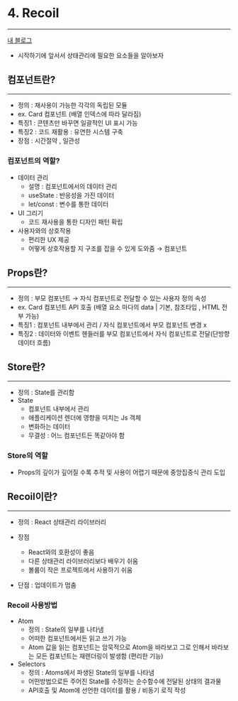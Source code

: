 # 4. Recoil

---

[내 블로그](https://velog.io/@dino0204/React-%EA%B3%B5%EB%B6%804)

- 시작하기에 앞서서 상태관리에 필요한 요소들을 알아보자

## 컴포넌트란?

---

- 정의 : 재사용이 가능한 각각의 독립된 모듈
- ex. Card 컴포넌트 (배열 인덱스에 따라 달라짐)
- 특징1 : 콘텐츠만 바꾸면 일괄적인 UI 표시 가능
- 특징2 : 코드 재활용 : 유연한 시스템 구축
- 장점 : 시간절약 , 일관성

### 컴포넌트의 역할?

- 데이터 관리
  - 설명 : 컴포넌트에서의 데이터 관리
  - useState : 반응성을 가진 데이터
  - let/const : 변수를 통한 데이터
- UI 그리기
  - 코드 재사용을 통한 디자인 패턴 확립
- 사용자와의 상호작용
  - 편리한 UX 제공
  - 어떻게 상호작용할 지 구조를 잡을 수 있게 도와줌 → 컴포넌트

## Props란?

---

- 정의 : 부모 컴포넌트 → 자식 컴포넌트로 전달할 수 있는 사용자 정의 속성
- ex. Card 컴포넌트 API 호출 (배열 요소 마다의 data | 기본, 참조타입 , HTML 전부 가능)
- 특징1 : 컴포넌트 내부에서 관리 / 자식 컴포넌트에서 부모 컴포넌트 변경 x
- 특징2 : 데이터와 이벤트 헨들러를 부모 컴포넌트에서 자식 컴포넌트로 전달(단방향 데이터 흐름)

## Store란?

---

- 정의 : State를 관리함
- State
  - 컴포넌트 내부에서 관리
  - 애플리케이션 렌더에 영향을 미치는 Js 객체
  - 변화하는 데이터
  - 무결성 : 어느 컴포넌트든 똑같아야 함

### Store의 역할

- Props의 깊이가 깊어질 수록 추적 및 사용이 어렵기 때문에 중앙집중식 관리 도입

## Recoil이란?

---

- 정의 : React 상태관리 라이브러리

- 장점
  - React와의 호환성이 좋음
  - 다른 상태관리 라이브러리보다 배우기 쉬움
  - 볼륨이 작은 프로젝트에서 사용하기 쉬움
- 단점 : 업데이트가 멈춤

### Recoil 사용방법

- Atom
  - 정의 : State의 일부를 나타냄
  - 어떠한 컴포넌트에서든 읽고 쓰기 가능
  - Atom 값을 읽는 컴포넌트는 암묵적으로 Atom을 바라보고
    그로 인해서 바라보는 모든 컴포넌트는 재렌더링이 발생함 (편리한 기능)
- Selectors
  - 정의 : Atoms에서 파생된 State의 일부를 나타냄
  - 어떤방법으로든 주어진 State를 수정하는 순수함수에 전달된 상태의 결과물
  - API호출 및 Atom에 선언한 데이터를 활용 / 비동기 로직 작성
